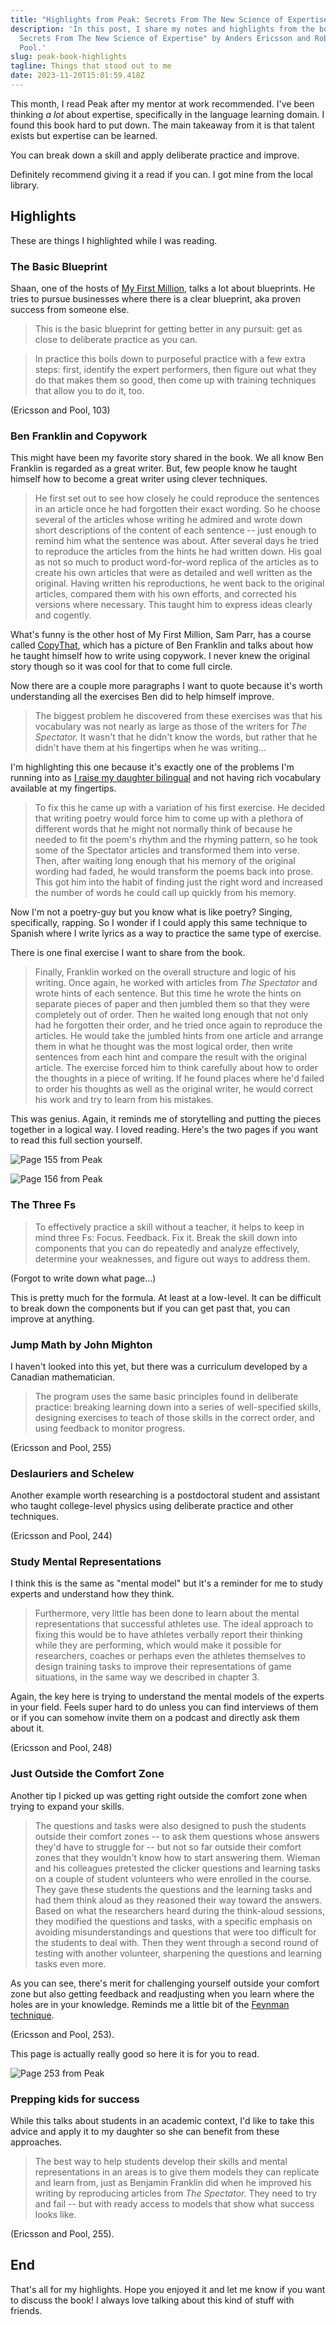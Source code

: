```yaml
---
title: "Highlights from Peak: Secrets From The New Science of Expertise"
description: 'In this post, I share my notes and highlights from the book "Peak:
  Secrets From The New Science of Expertise" by Anders Ericsson and Robert
  Pool.'
slug: peak-book-highlights
tagline: Things that stood out to me
date: 2023-11-20T15:01:59.418Z
---
```

This month, I read Peak after my mentor at work recommended. I've been thinking _a lot_ about expertise, specifically in the language learning domain. I found this book hard to put down. The main takeaway from it is that talent exists but expertise can be learned.

You can break down a skill and apply deliberate practice and improve.

Definitely recommend giving it a read if you can. I got mine from the local library.

## Highlights

These are things I highlighted while I was reading.

### The Basic Blueprint

Shaan, one of the hosts of [My First Million](https://www.mfmpod.com/), talks a lot about blueprints. He tries to pursue businesses where there is a clear blueprint, aka proven success from someone else.

> This is the basic blueprint for getting better in any pursuit: get as close to deliberate practice as you can.

> In practice this boils down to purposeful practice with a few extra steps: first, identify the expert performers, then figure out what they do that makes them so good, then come up with training techniques that allow you to do it, too.

(Ericsson and Pool, 103)

### Ben Franklin and Copywork

This might have been my favorite story shared in the book. We all know Ben Franklin is regarded as a great writer. But, few people know he taught himself how to become a great writer using clever techniques.

> He first set out to see how closely he could reproduce the sentences in an article once he had forgotten their exact wording. So he choose several of the articles whose writing he admired and wrote down short descriptions of the content of each sentence -- just enough to remind him what the sentence was about. After several days he tried to reproduce the articles from the hints he had written down. His goal as not so much to product word-for-word replica of the articles as to create his own articles that were as detailed and well written as the original. Having written his reproductions, he went back to the original articles, compared them with his own efforts, and corrected his versions where necessary. This taught him to express ideas clearly and cogently.

What's funny is the other host of My First Million, Sam Parr, has a course called [CopyThat](https://copythat.com/), which has a picture of Ben Franklin and talks about how he taught himself how to write using copywork. I never knew the original story though so it was cool for that to come full circle. 

Now there are a couple more paragraphs I want to quote because it's worth understanding all the exercises Ben did to help himself improve.

> The biggest problem he discovered from these exercises was that his vocabulary was not nearly as large as those of the writers for _The Spectator._ It wasn't that he didn't know the words, but rather that he didn't have them at his fingertips when he was writing...

I'm highlighting this one because it's exactly one of the problems I'm running into as [I raise my daughter bilingual](https://joeprevite.com/2-years-bilingual-journey) and not having rich vocabulary available at my fingertips.

> To fix this he came up with a variation of his first exercise. He decided that writing poetry would force him to come up with a plethora of different words that he might not normally think of because he needed to fit the poem's rhythm and the rhyming pattern, so he took some of the Spectator articles and transformed them into verse. Then, after waiting long enough that his memory of the original wording had faded, he would transform the poems back into prose. This got him into the habit of finding just the right word and increased the number of words he could call up quickly from his memory. 

Now I'm not a poetry-guy but you know what is like poetry? Singing, specifically, rapping. So I wonder if I could apply this same technique to Spanish where I write lyrics as a way to practice the same type of exercise. 

There is one final exercise I want to share from the book.

> Finally, Franklin worked on the overall structure and logic of his writing. Once again, he worked with articles from _The Spectator_ and wrote hints of each sentence. But this time he wrote the hints on separate pieces of paper and then jumbled them so that they were completely out of order. Then he waited long enough that not only had he forgotten their order, and he tried once again to reproduce the articles. He would take the jumbled hints from one article and arrange them in what he thought was the most logical order, then write sentences from each hint and compare the result with the original article. The exercise forced him to think carefully about how to order the thoughts in a piece of writing. If he found places where he'd failed to order his thoughts as well as the original writer, he would correct his work and try to learn from his mistakes.

This was genius. Again, it reminds me of storytelling and putting the pieces together in a logical way. I loved reading. Here's the two pages if you want to read this full section yourself.

![Page 155 from Peak](../assets/images/peak-155.jpg)


![Page 156 from Peak](../assets/images/peak-156.jpg)


### The Three Fs 

> To effectively practice a skill without a teacher, it helps to keep in mind three Fs: Focus. Feedback. Fix it. Break the skill down into components that you can do repeatedly and analyze effectively, determine your weaknesses, and figure out ways to address them.

(Forgot to write down what page...)

This is pretty much for the formula. At least at a low-level. It can be difficult to break down the components but if you can get past that, you can improve at anything.

### Jump Math by John Mighton

I haven't looked into this yet, but there was a curriculum developed by a Canadian mathematician.

> The program uses the same basic principles found in deliberate practice: breaking learning down into a series of well-specified skills, designing exercises to teach of those skills in the correct order, and using feedback to monitor progress.

(Ericsson and Pool, 255)

### Deslauriers and Schelew

Another example worth researching is a postdoctoral student and assistant who taught college-level physics using deliberate practice and other techniques.

(Ericsson and Pool, 244)

### Study Mental Representations

I think this is the same as "mental model" but it's a reminder for me to study experts and understand how they think.

> Furthermore, very little has been done to learn about the mental representations that successful athletes use. The ideal approach to fixing this would be to have athletes verbally report their thinking while they are performing, which would make it possible for researchers, coaches or perhaps even the athletes themselves to design training tasks to improve their representations of game situations, in the same way we described in chapter 3. 

Again, the key here is trying to understand the mental models of the experts in your field. Feels super hard to do unless you can find interviews of them or if you can somehow invite them on a podcast and directly ask them about it. 

(Ericsson and Pool, 248)

### Just Outside the Comfort Zone

Another tip I picked up was getting right outside the comfort zone when trying to expand your skills.

> The questions and tasks were also designed to push the students outside their comfort zones -- to ask them questions whose answers they'd have to struggle for -- but not so far outside their comfort zones that they wouldn't know how to start answering them. Wieman and his colleagues pretested the clicker questions and learning tasks on a couple of student volunteers who were enrolled in the course. They gave these students the questions and the learning tasks and had them think aloud as they reasoned their way toward the answers. Based on what the researchers heard during the think-aloud sessions, they modified the questions and tasks, with a specific emphasis on avoiding misunderstandings and questions that were too difficult for the students to deal with. Then they went through a second round of testing with another volunteer, sharpening the questions and learning tasks even more. 

As you can see, there's merit for challenging yourself outside your comfort zone but also getting feedback and readjusting when you learn where the holes are in your knowledge. Reminds me a little bit of the [Feynman technique](https://en.wikipedia.org/w/index.php?title=Feynman_Technique&redirect=no).

(Ericsson and Pool, 253).

This page is actually really good so here it is for you to read.

![Page 253 from Peak](../assets/images/peak-253.jpg)


### Prepping kids for success

While this talks about students in an academic context, I'd like to take this advice and apply it to my daughter so she can benefit from these approaches.

> The best way to help students develop their skills and mental representations in an areas is to give them models they can replicate and learn from, just as Benjamin Franklin did when he improved his writing by reproducing articles from _The Spectator._ They need to try and fail -- but with ready access to models that show what success looks like. 

(Ericsson and Pool, 255).


## End 

That's all for my highlights. Hope you enjoyed it and let me know if you want to discuss the book! I always love talking about this kind of stuff with friends. 